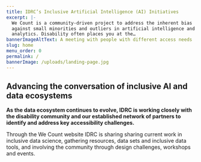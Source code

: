 ```yaml
---
title: IDRC’s Inclusive Artificial Intelligence (AI) Initiatives
excerpt: |-
  We Count is a community-driven project to address the inherent bias
  against small minorities and outliers in artificial intelligence and data
  analytics. Disability often places you at the…
bannerImageAltText: A meeting with people with different access needs
slug: home
menu_order: 0
permalink: /
bannerImage: /uploads/landing-page.jpg
---
```

## Advancing the conversation of inclusive AI and data ecosystems

**As the data ecosystem continues to evolve, IDRC is working closely with the disability community and our established network of partners to identify and address key accessibility challenges.**

Through the We Count website IDRC is sharing sharing current work in inclusive data science, gathering resources, data sets and inclusive data tools, and involving the community through design challenges, workshops and events.
